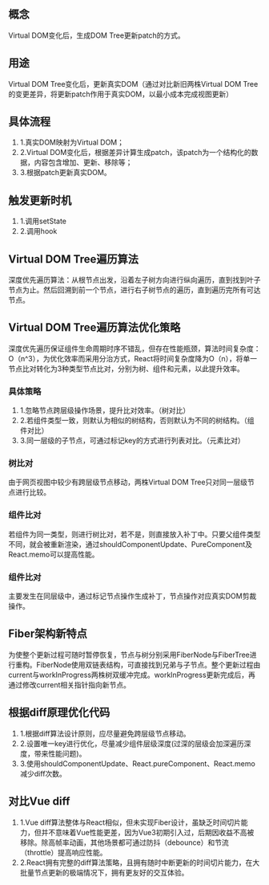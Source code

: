 ## 概念
Virtual DOM变化后，生成DOM Tree更新patch的方式。

## 用途
Virtual DOM Tree变化后，更新真实DOM（通过对比新旧两株Virtual DOM Tree的变更差异，将更新patch作用于真实DOM，以最小成本完成视图更新）

## 具体流程
1. 1.真实DOM映射为Virtual DOM；
2. 2.Virtual DOM变化后，根据差异计算生成patch，该patch为一个结构化的数据，内容包含增加、更新、移除等；
3. 3.根据patch更新真实DOM。

## 触发更新时机
1. 1.调用setState
2. 2.调用hook

## Virtual DOM Tree遍历算法
 深度优先遍历算法：从根节点出发，沿着左子树方向进行纵向遍历，直到找到叶子节点为止。然后回溯到前一个节点，进行右子树节点的遍历，直到遍历完所有可达节点。

## Virtual DOM Tree遍历算法优化策略
深度优先遍历保证组件生命周期时序不错乱，但存在性能瓶颈，算法时间复杂度：O（n^3），为优化效率而采用分治方式，React将时间复杂度降为O（n），将单一节点比对转化为3种类型节点比对，分别为树、组件和元素，以此提升效率。
 ### 具体策略
 1. 1.忽略节点跨层级操作场景，提升比对效率。（树对比）
 2. 2.若组件类型一致，则默认为相似的树结构，否则默认为不同的树结构。（组件对比）
 3. 3.同一层级的子节点，可通过标记key的方式进行列表对比。（元素比对）
 ### 树比对
 由于网页视图中较少有跨层级节点移动，两株Virtual DOM Tree只对同一层级节点进行比较。
 ### 组件比对
 若组件为同一类型，则进行树比对，若不是，则直接放入补丁中。只要父组件类型不同，就会被重新渲染，通过shouldComponentUpdate、PureComponent及React.memo可以提高性能。    
 ### 组件比对
 主要发生在同层级中，通过标记节点操作生成补丁，节点操作对应真实DOM剪裁操作。

## Fiber架构新特点
为使整个更新过程可随时暂停恢复，节点与树分别采用FiberNode与FiberTree进行重构。FiberNode使用双链表结构，可直接找到兄弟与子节点。整个更新过程由current与workInProgress两株树双缓冲完成。workInProgress更新完成后，再通过修改current相关指针指向新节点。

## 根据diff原理优化代码
1. 1.根据diff算法设计原则，应尽量避免跨层级节点移动。
2. 2.设置唯一key进行优化，尽量减少组件层级深度(过深的层级会加深遍历深度，带来性能问题)。
3. 3.使用shouldComponentUpdate、React.pureComponent、React.memo减少diff次数。

## 对比Vue diff
1. 1.Vue diff算法整体与React相似，但未实现Fiber设计，虽缺乏时间切片能力，但并不意味着Vue性能更差，因为Vue3初期引入过，后期因收益不高被移除。除高帧率动画，其他场景都可通过防抖（debounce）和节流（throttle）提高响应性能。
2. 2.React拥有完整的diff算法策略，且拥有随时中断更新的时间切片能力，在大批量节点更新的极端情况下，拥有更友好的交互体验。
